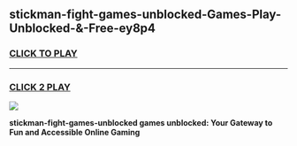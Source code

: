 
## stickman-fight-games-unblocked-Games-Play-Unblocked-&-Free-ey8p4
<h3>
<a href="https://premium76.site?title=stickman-fight-games-unblocked&ref=24A">CLICK TO PLAY</a></h3>
<hr>

<h3>
<a href="https://premium76.site?title=stickman-fight-games-unblocked&ref=24A">CLICK 2 PLAY</a>
  
</h3>

<a href="https://premium76.site?title=stickman-fight-games-unblocked&ref=24A"><img src="https://clearcache.store/games.png"></a>


**stickman-fight-games-unblocked games unblocked: Your Gateway to Fun and Accessible Online Gaming**
